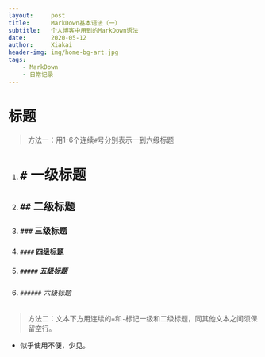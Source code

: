 ```yaml
---
layout:     post
title:      MarkDown基本语法（一）
subtitle:   个人博客中用到的MarkDown语法
date:       2020-05-12
author:     Xiakai
header-img: img/home-bg-art.jpg
tags:
    - MarkDown
    - 日常记录
---
```

# 标题
> 方法一：用1-6个连续`#`号分别表示一到六级标题
1. # `#`   一级标题
2. ## `##`   二级标题
3. ### `###`   三级标题
4. #### `####`   四级标题
5. ##### `#####`   五级标题
6. ###### `######`   六级标题

> 方法二：文本下方用连续的`=`和`-`标记一级和二级标题，同其他文本之间须保留空行。
+ 似乎使用不便，少见。
